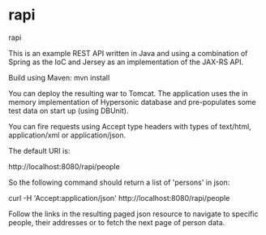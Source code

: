 rapi
====

rapi

This is an example REST API written in Java and using a combination of Spring as the IoC and Jersey as 
an implementation of the JAX-RS API.

Build using Maven:
    mvn install
    
You can deploy the resulting war to Tomcat. The application uses the in memory implementation of Hypersonic database
and pre-populates some test data on start up (using DBUnit).

You can fire requests using Accept type headers with types of text/html, application/xml or application/json.

The default URI is:

  http://localhost:8080/rapi/people

So the following command should return a list of 'persons' in json:

  curl -H 'Accept:application/json' http://localhost:8080/rapi/people
  
Follow the links in the resulting paged json resource to navigate to specific people, their addresses 
or to fetch the next page of person data.

